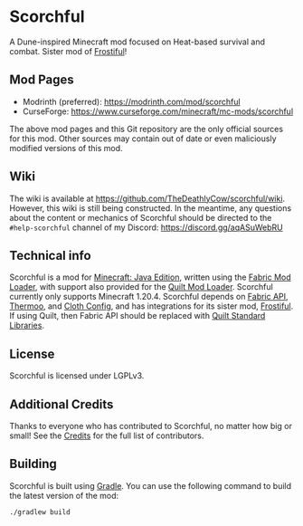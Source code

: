 # Scorchful

A Dune-inspired Minecraft mod focused on Heat-based survival and combat. Sister mod of [Frostiful](https://github.com/TheDeathlyCow/frostiful/)!

## Mod Pages

* Modrinth (preferred): https://modrinth.com/mod/scorchful
* CurseForge: https://www.curseforge.com/minecraft/mc-mods/scorchful

The above mod pages and this Git repository are the only official sources for this mod. Other sources may contain out of date or even maliciously modified versions of this mod. 


## Wiki

The wiki is available at https://github.com/TheDeathlyCow/scorchful/wiki. However, this wiki is still being constructed. In the meantime, any questions about the content or mechanics of Scorchful should be directed to the `#help-scorchful` channel of my Discord: https://discord.gg/aqASuWebRU

## Technical info

Scorchful is a mod for [Minecraft: Java Edition](https://www.minecraft.net/en-us/store/minecraft-deluxe-collection-pc), written using the [Fabric Mod Loader](https://fabricmc.net/), with support also provided for the [Quilt Mod Loader](https://quiltmc.org/en/). Scorchful currently only supports Minecraft 1.20.4. Scorchful depends on [Fabric API](https://github.com/FabricMC/fabric), [Thermoo](https://github.com/TheDeathlyCow/thermoo/), and [Cloth Config](https://github.com/shedaniel/cloth-config), and has integrations for its sister mod, [Frostiful](https://github.com/TheDeathlyCow/frostiful/). If using Quilt, then Fabric API should be replaced with [Quilt Standard Libraries](https://github.com/QuiltMC/quilt-standard-libraries).

## License 

Scorchful is licensed under LGPLv3. 

## Additional Credits

Thanks to everyone who has contributed to Scorchful, no matter how big or small! See the [Credits](./CREDITS.md) for the full list of contributors.

## Building 

Scorchful is built using [Gradle](https://gradle.org/). You can use the following command to build the latest version of the mod:

```
./gradlew build
```